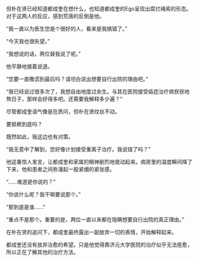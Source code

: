 但朴在贤已经知道都成奎在想什么，也知道都成奎的Ego呈现出腐烂绳索的形态。对于这两人的反应，感到荒唐的反倒是他。

“我一直以为医生您是个很好的人，看来是我搞错了。”

“今天我也很失望。”

“我想说的话，两位替我说了呢。”

他平静地接着说道。

“您要一直撒谎到最后吗？请坦白说出想要自行出院的理由吧。”

“我已经说过很多次了，我想自由地度过余生。与其在医院接受癌症治疗病恹恹地熬日子，那样会好得多吧。还需要我解释多少遍？”

尽管都成奎语气像是在质问，但朴在贤纹丝不动。

要抵赖到底吗？

既然如此，我这边也有对策。

“我无意中了解到，您好像计划接受重离子治疗。我说错了吗？”

他这番惊人发言，让都成奎和家属的眼神剧烈地晃动起来。病房里的温度瞬间降了下来，他和患者之间弥漫起一股紧绷的紧张感。

“……难道是你说的？”

“你说什么呢？我干嘛要说那个。”

“那到底是谁……”

“重点不是那个。重要的是，两位一直以来都在隐瞒想要自行出院的真正理由。”

在朴在贤的追问下，都成奎最终露出一副放弃一切的表情，开始解释起来。

都成奎还没有放弃治愈的希望。只是他觉得靠济元大学医院的治疗似乎无法痊愈，所以正在了解其他的治疗方法。